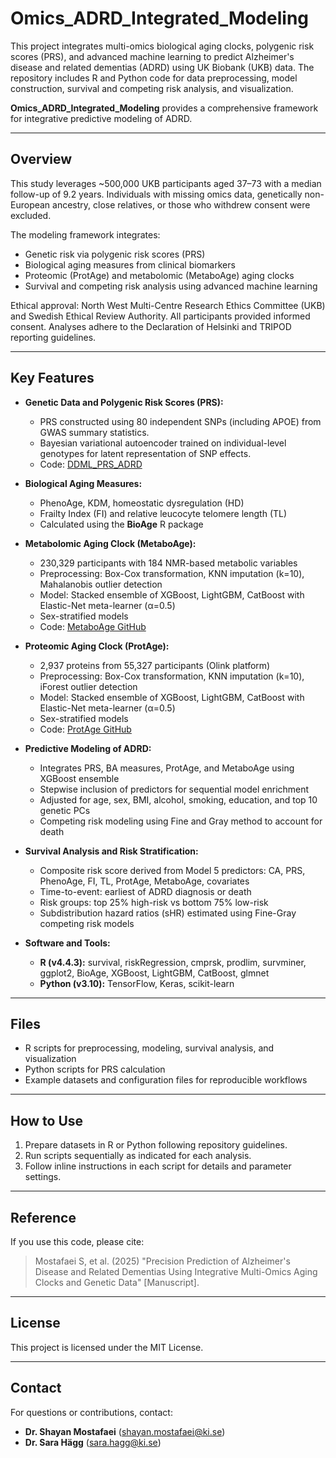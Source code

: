 # Omics_ADRD_Integrated_Modeling

This project integrates multi-omics biological aging clocks, polygenic risk scores (PRS), and advanced machine learning to predict Alzheimer's disease and related dementias (ADRD) using UK Biobank (UKB) data. The repository includes R and Python code for data preprocessing, model construction, survival and competing risk analysis, and visualization.

**Omics_ADRD_Integrated_Modeling** provides a comprehensive framework for integrative predictive modeling of ADRD.

---

## Overview

This study leverages ~500,000 UKB participants aged 37–73 with a median follow-up of 9.2 years. Individuals with missing omics data, genetically non-European ancestry, close relatives, or those who withdrew consent were excluded.  

The modeling framework integrates:

- Genetic risk via polygenic risk scores (PRS)  
- Biological aging measures from clinical biomarkers  
- Proteomic (ProtAge) and metabolomic (MetaboAge) aging clocks  
- Survival and competing risk analysis using advanced machine learning  

Ethical approval: North West Multi-Centre Research Ethics Committee (UKB) and Swedish Ethical Review Authority. All participants provided informed consent. Analyses adhere to the Declaration of Helsinki and TRIPOD reporting guidelines.

---

## Key Features

- **Genetic Data and Polygenic Risk Scores (PRS):**  
  - PRS constructed using 80 independent SNPs (including APOE) from GWAS summary statistics.  
  - Bayesian variational autoencoder trained on individual-level genotypes for latent representation of SNP effects.  
  - Code: [DDML_PRS_ADRD](https://github.com/shayanmostafaei/DDML_PRS_ADRD)

- **Biological Aging Measures:**  
  - PhenoAge, KDM, homeostatic dysregulation (HD)  
  - Frailty Index (FI) and relative leucocyte telomere length (TL)  
  - Calculated using the **BioAge** R package

- **Metabolomic Aging Clock (MetaboAge):**  
  - 230,329 participants with 184 NMR-based metabolic variables  
  - Preprocessing: Box-Cox transformation, KNN imputation (k=10), Mahalanobis outlier detection  
  - Model: Stacked ensemble of XGBoost, LightGBM, CatBoost with Elastic-Net meta-learner (α=0.5)  
  - Sex-stratified models  
  - Code: [MetaboAge GitHub](https://github.com/shayanmostafaei/Metabolomic-Aging-Clock-MetaboAge-)

- **Proteomic Aging Clock (ProtAge):**  
  - 2,937 proteins from 55,327 participants (Olink platform)  
  - Preprocessing: Box-Cox transformation, KNN imputation (k=10), iForest outlier detection  
  - Model: Stacked ensemble of XGBoost, LightGBM, CatBoost with Elastic-Net meta-learner (α=0.5)  
  - Sex-stratified models  
  - Code: [ProtAge GitHub](https://github.com/shayanmostafaei/Proteomic-Aging-Clock-ProtAge-)

- **Predictive Modeling of ADRD:**  
  - Integrates PRS, BA measures, ProtAge, and MetaboAge using XGBoost ensemble  
  - Stepwise inclusion of predictors for sequential model enrichment  
  - Adjusted for age, sex, BMI, alcohol, smoking, education, and top 10 genetic PCs  
  - Competing risk modeling using Fine and Gray method to account for death  

- **Survival Analysis and Risk Stratification:**  
  - Composite risk score derived from Model 5 predictors: CA, PRS, PhenoAge, FI, TL, ProtAge, MetaboAge, covariates  
  - Time-to-event: earliest of ADRD diagnosis or death  
  - Risk groups: top 25% high-risk vs bottom 75% low-risk  
  - Subdistribution hazard ratios (sHR) estimated using Fine-Gray competing risk models  

- **Software and Tools:**  
  - **R (v4.4.3):** survival, riskRegression, cmprsk, prodlim, survminer, ggplot2, BioAge, XGBoost, LightGBM, CatBoost, glmnet  
  - **Python (v3.10):** TensorFlow, Keras, scikit-learn  

---

## Files

- R scripts for preprocessing, modeling, survival analysis, and visualization  
- Python scripts for PRS calculation  
- Example datasets and configuration files for reproducible workflows  

---

## How to Use

1. Prepare datasets in R or Python following repository guidelines.  
2. Run scripts sequentially as indicated for each analysis.  
3. Follow inline instructions in each script for details and parameter settings.  

---

## Reference

If you use this code, please cite:

> Mostafaei S, et al. (2025) "Precision Prediction of Alzheimer's Disease and Related Dementias Using Integrative Multi-Omics Aging Clocks and Genetic Data" [Manuscript].  

---

## License

This project is licensed under the MIT License.

---

## Contact

For questions or contributions, contact:  

- **Dr. Shayan Mostafaei** (shayan.mostafaei@ki.se)  
- **Dr. Sara Hägg** (sara.hagg@ki.se)  
